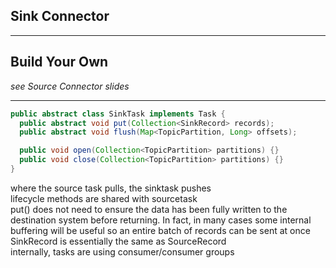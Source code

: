 ## Sink Connector

---

## Build Your Own

_see Source Connector slides_

---

```java
public abstract class SinkTask implements Task {
  public abstract void put(Collection<SinkRecord> records);
  public abstract void flush(Map<TopicPartition, Long> offsets);

  public void open(Collection<TopicPartition> partitions) {}
  public void close(Collection<TopicPartition> partitions) {}
}
```

<aside class="notes">
where the source task pulls, the sinktask pushes <br/>
lifecycle methods are shared with sourcetask <br/>
put() does not need to ensure the data has been fully written to the destination system before returning. In fact, in many cases some internal buffering will be useful so an entire batch of records can be sent at once <br/>
SinkRecord is essentially the same as SourceRecord <br/>
internally, tasks are using consumer/consumer groups
</aside>
